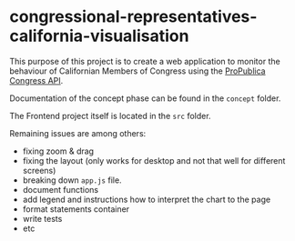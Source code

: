 # congressional-representatives-california-visualisation

This purpose of this project is to create a web application to monitor the behaviour of Californian Members of Congress using the [ProPublica Congress API](https://projects.propublica.org/api-docs/congress-api/).

Documentation of the concept phase can be found in the `concept` folder.

The Frontend project itself is located in the `src` folder.

Remaining issues are among others:

* fixing zoom & drag
* fixing the layout (only works for desktop and not that well for different screens)
* breaking down `app.js` file.
* document functions
* add legend and instructions how to interpret the chart to the page
* format statements container
* write tests
* etc
